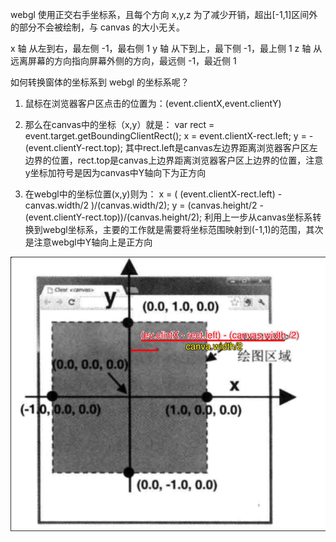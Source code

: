 webgl 使用正交右手坐标系，且每个方向 x,y,z 为了减少开销，超出[-1,1]区间外的部分不会被绘制，与 canvas 的大小无关。

x 轴 从左到右，最左侧 -1，最右侧 1
y 轴 从下到上，最下侧 -1，最上侧 1
z 轴 从远离屏幕的方向指向屏幕外侧的方向，最远侧 -1，最近侧 1


如何转换窗体的坐标系到 webgl 的坐标系呢？

 

1. 鼠标在浏览器客户区点击的位置为：(event.clientX,event.clientY)
2. 那么在canvas中的坐标（x,y）就是：
var rect = event.target.getBoundingClientRect();
x = event.clientX-rect.left;
y = - (event.clientY-rect.top);
其中rect.left是canvas左边界距离浏览器客户区左边界的位置，rect.top是canvas上边界距离浏览器客户区上边界的位置，注意y坐标加符号是因为canvas中Y轴向下为正方向

3. 在webgl中的坐标位置(x,y)则为：
x = ( (event.clientX-rect.left) -canvas.width/2 )/(canvas.width/2);
y = (canvas.height/2 - (event.clientY-rect.top))/(canvas.height/2);
利用上一步从canvas坐标系转换到webgl坐标系，主要的工作就是需要将坐标范围映射到(-1,1)的范围，其次是注意webgl中Y轴向上是正方向

<img src="image/坐标系/image-20220403220627597.png" alt="image-20220403220627597" style="zoom:80%;" />